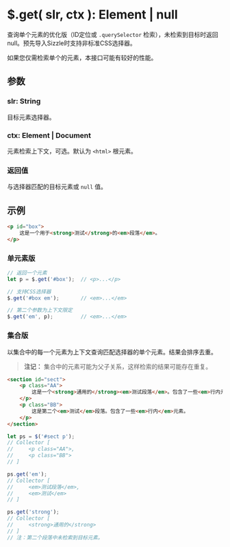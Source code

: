 # $.get( slr, ctx ): Element | null

查询单个元素的优化版（ID定位或 `.querySelector` 检索），未检索到目标时返回 null。预先导入Sizzle时支持非标准CSS选择器。

如果您仅需检索单个的元素，本接口可能有较好的性能。


## 参数

### slr: String

目标元素选择器。


### ctx: Element | Document

元素检索上下文，可选。默认为 `<html>` 根元素。


### 返回值

与选择器匹配的目标元素或 `null` 值。


## 示例

```html
<p id="box">
    这是一个用于<strong>测试</strong>的<em>段落</em>。
</p>
```


### 单元素版

```js
// 返回一个元素
let p = $.get('#box');  // <p>...</p>

// 支持CSS选择器
$.get('#box em');       // <em>...</em>

// 第二个参数为上下文限定
$.get('em', p);         // <em>...</em>
```


### 集合版

以集合中的每一个元素为上下文查询匹配选择器的单个元素。结果会排序去重。

> **注记：**
> 集合中的元素可能为父子关系，这样检索的结果可能存在重复。

```html
<section id="sect">
    <p class="AA">
        这是一个<strong>通用的</strong><em>测试段落</em>。包含了一些<em>行内元素</em>。
    </p>
    <p class="BB">
        这是第二个<em>测试</em>段落。包含了一些<em>行内</em>元素。
    </p>
</section>
```

```js
let ps = $('#sect p');
// Collector [
//     <p class="AA">,
//     <p class="BB">
// ]

ps.get('em');
// Collector [
//     <em>测试段落</em>,
//     <em>测试</em>
// ]

ps.get('strong');
// Collector [
//     <strong>通用的</strong>
// ]
// 注：第二个段落中未检索到目标元素。
```
